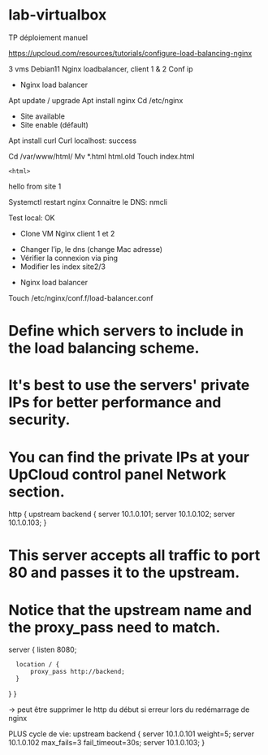 # lab-virtualbox

TP déploiement manuel

https://upcloud.com/resources/tutorials/configure-load-balancing-nginx

3 vms
Debian11 Nginx loadbalancer, client 1 & 2
Conf ip

* Nginx load balancer

Apt update / upgrade
Apt install nginx
Cd /etc/nginx
- Site available
- Site enable (défault)

Apt install curl
Curl localhost: success

Cd /var/www/html/
Mv *.html html.old
Touch index.html

	<html>
  <body>
    <p>hello from site 1</p>
  </body>
</html>

Systemctl restart nginx
Connaitre le DNS: nmcli

Test local: OK

* Clone VM Nginx client 1 et 2

- Changer l’ip, le dns (change Mac adresse)
- Vérifier la connexion via ping
- Modifier les index site2/3

* Nginx load balancer

Touch /etc/nginx/conf.f/load-balancer.conf

# Define which servers to include in the load balancing scheme. 
# It's best to use the servers' private IPs for better performance and security.
# You can find the private IPs at your UpCloud control panel Network section.
http {
   upstream backend {
      server 10.1.0.101; 
      server 10.1.0.102;
      server 10.1.0.103;
   }

   # This server accepts all traffic to port 80 and passes it to the upstream. 
   # Notice that the upstream name and the proxy_pass need to match.

   server {
      listen 8080; 

      location / {
          proxy_pass http://backend;
      }
   }
}


-> peut être supprimer le http du début si erreur lors du redémarrage de nginx

PLUS cycle de vie:
 upstream backend {
   server 10.1.0.101 weight=5;
   server 10.1.0.102 max_fails=3 fail_timeout=30s;
   server 10.1.0.103;
}
